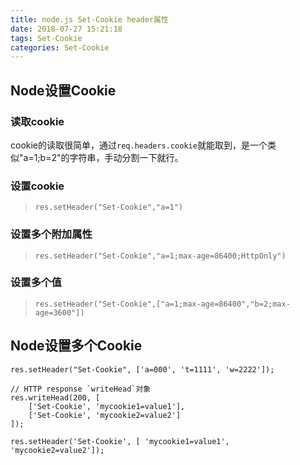 ```yaml
---
title: node.js Set-Cookie header属性
date: 2018-07-27 15:21:18
tags: Set-Cookie
categories: Set-Cookie
---
```

## Node设置Cookie
### 读取cookie
cookie的读取很简单，通过`req.headers.cookie`就能取到，是一个类似"a=1;b=2"的字符串，手动分割一下就行。

### 设置cookie
> `res.setHeader("Set-Cookie","a=1")`

### 设置多个附加属性

> `res.setHeader("Set-Cookie","a=1;max-age=86400;HttpOnly")`

### 设置多个值 

> `res.setHeader("Set-Cookie",["a=1;max-age=86400","b=2;max-age=3600"])`


## Node设置多个Cookie
````
res.setHeader("Set-Cookie", ['a=000', 't=1111', 'w=2222']);

// HTTP response `writeHead`对象
res.writeHead(200, [
    ['Set-Cookie', 'mycookie1=value1'],
    ['Set-Cookie', 'mycookie2=value2']
]);

res.setHeader('Set-Cookie', [ 'mycookie1=value1',  'mycookie2=value2']);
````